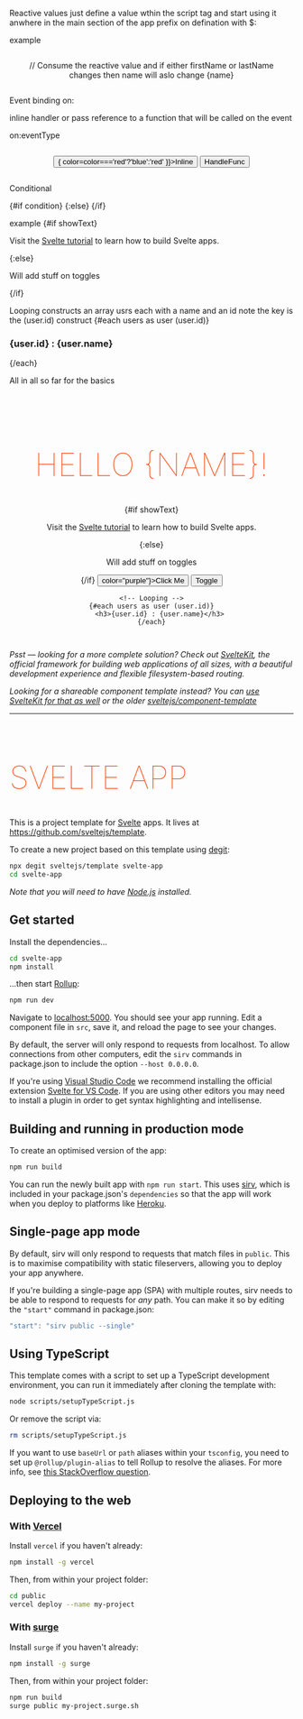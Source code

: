 Reactive values just define a value wthin the script tag and start using it anwhere in the main section of the app
prefix on defination with $:

example

<script>
	let firstName="Raptors";
	let lastName="Beak"
    let color='blue'
	let showText=false
	// reactive value
	$: name=firstName+' '+lastName
</script>

<main>
// Consume the reactive value and if either firstName or lastName changes then name will aslo change
{name}
</main>

Event binding on:

inline handler or pass reference to a function that will be called on the event 

on:eventType

<script>
    let color='red'
    const toggleColor=()=>{
        color=color==='red'?'blue':'red'
    }
</script>

<main>
    <button on:click={()=>{
        color=color==='red'?'blue':'red'
    }}>Inline</button>
    <button on:click="toggleColor">HandleFunc</button>
</main>


Conditional

{#if condition}
  {:else}
{/if}

example
{#if showText}
    <p>Visit the <a href="https://svelte.dev/tutorial">Svelte tutorial</a> to learn how to build Svelte apps.</p>
{:else}
    <p>Will add stuff on toggles</p>
{/if}


Looping constructs
    an array usrs each with a name and an id note the key is the (user.id) construct
	<!-- Looping -->
	{#each users as user (user.id)}
		<h3>{user.id} : {user.name}</h3>
	{/each}


All in all so far for the basics


<script>
	let firstName="Raptors";
	let lastName="Beak"
    let color='blue'
	let showText=false
	// reactive value
	$: name=firstName+' '+lastName
	// Involed in the onclick button
	const toggle=()=>{
		color=color==="blue"?'red':'blue'
		showText=!showText
		addUsers()
	}
	let users=[
		{id:'1',name:'John'},{id:'2',name:'Jacob'},{name:'Hans',id:3}
	]
	const addUsers=()=>{
        let randId=Math.random(12)
		users=[...users,{id:randId,name:'Jane'}]
	}
</script>

<main>
	<h1 style="color: {color}"
	>Hello {name}!</h1>
	{#if showText}
		<p>Visit the <a href="https://svelte.dev/tutorial">Svelte tutorial</a> to learn how to build Svelte apps.</p>
	{:else}
		<p>Will add stuff on toggles</p>
	{/if}
	<!-- Events -->
	<!-- Inline -->
	<button on:click={()=>color="purple"}>Click Me</button>
	<!-- Named funcion -->
	<button on:click={toggle}>Toggle</button>

	<!-- Looping -->
	{#each users as user (user.id)}
		<h3>{user.id} : {user.name}</h3>
	{/each}
</main>

<style>
	main {
		text-align: center;
		padding: 1em;
		max-width: 240px;
		margin: 0 auto;
	}

	h1 {
		color: #ff3e00;
		text-transform: uppercase;
		font-size: 4em;
		font-weight: 100;
	}

	@media (min-width: 640px) {
		main {
			max-width: none;
		}
	}
</style>

















































*Psst — looking for a more complete solution? Check out [SvelteKit](https://kit.svelte.dev), the official framework for building web applications of all sizes, with a beautiful development experience and flexible filesystem-based routing.*

*Looking for a shareable component template instead? You can [use SvelteKit for that as well](https://kit.svelte.dev/docs#packaging) or the older [sveltejs/component-template](https://github.com/sveltejs/component-template)*

---

# svelte app

This is a project template for [Svelte](https://svelte.dev) apps. It lives at https://github.com/sveltejs/template.

To create a new project based on this template using [degit](https://github.com/Rich-Harris/degit):

```bash
npx degit sveltejs/template svelte-app
cd svelte-app
```

*Note that you will need to have [Node.js](https://nodejs.org) installed.*


## Get started

Install the dependencies...

```bash
cd svelte-app
npm install
```

...then start [Rollup](https://rollupjs.org):

```bash
npm run dev
```

Navigate to [localhost:5000](http://localhost:5000). You should see your app running. Edit a component file in `src`, save it, and reload the page to see your changes.

By default, the server will only respond to requests from localhost. To allow connections from other computers, edit the `sirv` commands in package.json to include the option `--host 0.0.0.0`.

If you're using [Visual Studio Code](https://code.visualstudio.com/) we recommend installing the official extension [Svelte for VS Code](https://marketplace.visualstudio.com/items?itemName=svelte.svelte-vscode). If you are using other editors you may need to install a plugin in order to get syntax highlighting and intellisense.

## Building and running in production mode

To create an optimised version of the app:

```bash
npm run build
```

You can run the newly built app with `npm run start`. This uses [sirv](https://github.com/lukeed/sirv), which is included in your package.json's `dependencies` so that the app will work when you deploy to platforms like [Heroku](https://heroku.com).


## Single-page app mode

By default, sirv will only respond to requests that match files in `public`. This is to maximise compatibility with static fileservers, allowing you to deploy your app anywhere.

If you're building a single-page app (SPA) with multiple routes, sirv needs to be able to respond to requests for *any* path. You can make it so by editing the `"start"` command in package.json:

```js
"start": "sirv public --single"
```

## Using TypeScript

This template comes with a script to set up a TypeScript development environment, you can run it immediately after cloning the template with:

```bash
node scripts/setupTypeScript.js
```

Or remove the script via:

```bash
rm scripts/setupTypeScript.js
```

If you want to use `baseUrl` or `path` aliases within your `tsconfig`, you need to set up `@rollup/plugin-alias` to tell Rollup to resolve the aliases. For more info, see [this StackOverflow question](https://stackoverflow.com/questions/63427935/setup-tsconfig-path-in-svelte).

## Deploying to the web

### With [Vercel](https://vercel.com)

Install `vercel` if you haven't already:

```bash
npm install -g vercel
```

Then, from within your project folder:

```bash
cd public
vercel deploy --name my-project
```

### With [surge](https://surge.sh/)

Install `surge` if you haven't already:

```bash
npm install -g surge
```

Then, from within your project folder:

```bash
npm run build
surge public my-project.surge.sh
```
